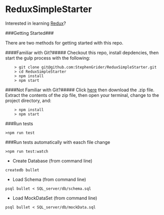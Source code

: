 # ReduxSimpleStarter

Interested in learning [Redux](https://www.udemy.com/react-redux/)?

###Getting Started###

There are two methods for getting started with this repo.

####Familiar with Git?#####
Checkout this repo, install depdencies, then start the gulp process with the following:

```
	> git clone git@github.com:StephenGrider/ReduxSimpleStarter.git
	> cd ReduxSimpleStarter
	> npm install
	> npm start
```

####Not Familiar with Git?#####
Click [here](https://github.com/StephenGrider/ReactStarter/releases) then download the .zip file.  Extract the contents of the zip file, then open your terminal, change to the project directory, and:

```
	> npm install
	> npm start
```
###Run tests
```
>npm run test
```

###Run tests automatically with easch file change
```
>npm run test:watch
```


- Create Database (from command line)

```
createdb bullet
```

- Load Schema (from command line)

```
psql bullet < SQL_server/db/schema.sql
```

- Load MockDataSet (from command line)

```
psql bullet < SQL_server/db/mockData.sql
```